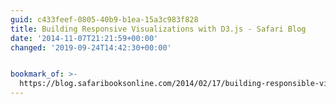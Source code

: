 ```yaml
---
guid: c433feef-0805-40b9-b1ea-15a3c983f828
title: Building Responsive Visualizations with D3.js - Safari Blog
date: '2014-11-07T21:21:59+00:00'
changed: '2019-09-24T14:42:30+00:00'


bookmark_of: >-
  https://blog.safaribooksonline.com/2014/02/17/building-responsible-visualizations-d3-js/
---
```




